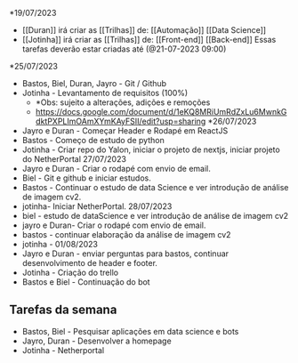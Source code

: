 *19/07/2023
- [[Duran]] irá criar as [[Trilhas]] de:
		[[Automação]]
		[[Data Science]]
- [[Jotinha]] irá criar as [[Trilhas]] de:
		[[Front-end]]
		[[Back-end]]
	Essas tarefas deverão estar criadas até (@21-07-2023 09:00)

*25/07/2023
-  Bastos, Biel, Duran, Jayro  - Git / Github
-  Jotinha - Levantamento de requisitos (100%) 
	- *Obs: sujeito a alterações, adições e remoções
	- https://docs.google.com/document/d/1eKQ8MRiUmRdZxLu6MwnkGdktPXPLImOAmXYmKAyFSII/edit?usp=sharing
*26/07/2023
- Jayro e Duran - Começar Header e Rodapé em ReactJS
- Bastos - Começo de estudo de python
- Jotinha - Criar repo do Yalon, iniciar o projeto de nextjs, iniciar projeto do NetherPortal
27/07/2023
- Jayro e Duran - Criar o rodapé com envio de email.
- Biel - Git e github e iniciar estudos.
 - Bastos - Continuar o estudo de data Science e ver introdução de análise de imagem cv2.
 - jotinha- Iniciar NetherPortal.
28/07/2023
- biel - estudo de dataScience e ver introdução de análise de imagem cv2
- jayro e Duran- Criar o rodapé com envio de email.
- bastos - continuar elaboração da análise de imagem cv2
- jotinha - 
 01/08/2023
 - Jayro e Duran - enviar perguntas para bastos, continuar desenvolvimento de header e footer.
 - Jotinha - Criação do trello
 - Bastos e Biel - Continuação do bot
## Tarefas da semana 
- Bastos, Biel - Pesquisar aplicações em data science e bots
- Jayro, Duran - Desenvolver a homepage
- Jotinha - Netherportal